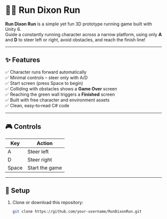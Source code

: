 # 🏃‍♂️ Run Dixon Run

**Run Dixon Run** is a simple yet fun 3D prototype running game built with Unity 6.  
Guide a constantly running character across a narrow platform, using only **A** and **D** to steer left or right, avoid obstacles, and reach the finish line!

---

## ✨ Features

✅ Character runs forward automatically  
✅ Minimal controls – steer only with A/D  
✅ Start screen (press Space to begin)  
✅ Colliding with obstacles shows a **Game Over** screen  
✅ Reaching the green wall triggers a **Finished** screen  
✅ Built with free character and environment assets  
✅ Clean, easy‑to‑read C# code

---

## 🎮 Controls

| Key | Action |
|-----|--------|
| A | Steer left |
| D | Steer right |
| Space | Start the game |

---

## 🚀 Setup

1. Clone or download this repository:
   ```bash
   git clone https://github.com/your-username/RunDixonRun.git
